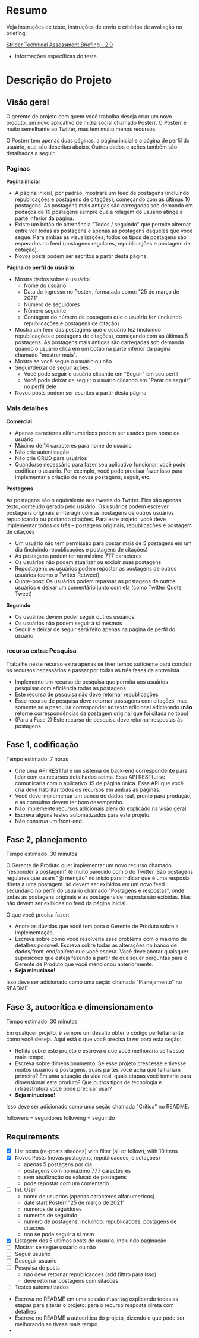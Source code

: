 # Resumo

Veja instruções de teste, instruções de envio e critérios de avaliação no briefing:

[Strider Technical Assessment Briefing - 2.0](https://www.notion.so/Strider-Technical-Assessment-Briefing-2-0-ecf69c8281e34c14ab1d29a46eeb5cdf)

- Informações específicas do teste

# Descrição do Projeto

## Visão geral

O gerente de projeto com quem você trabalha deseja criar um novo produto, um novo aplicativo de mídia social chamado Posterr. O Posterr é muito semelhante ao Twitter, mas tem muito menos recursos.

O Posterr tem apenas duas páginas, a página inicial e a página de perfil do usuário, que são descritas abaixo. Outros dados e ações também são detalhados a seguir.

### Páginas

**Pagina inicial**

- A página inicial, por padrão, mostrará um feed de postagens (incluindo republicações e postagens de citações), começando com as últimas 10 postagens. As postagens mais antigas são carregadas sob demanda em pedaços de 10 postagens sempre que a rolagem do usuário atinge a parte inferior da página.
- Existe um botão de alternância "Todos / seguindo" que permite alternar entre ver todas as postagens e apenas as postagens daqueles que você segue. Para ambas as visualizações, todos os tipos de postagens são esperados no feed (postagens regulares, republicações e postagem de cotação).
- Novos posts podem ser escritos a partir desta página.

**Página de perfil do usuário**

- Mostra dados sobre o usuário:
    - Nome do usuário
    - Data de ingresso no Posterr, formatada como: "25 de março de 2021"
    - Número de seguidores
    - Número seguinte
    - Contagem do número de postagens que o usuário fez (incluindo republicações e postagens de citação)
- Mostra um feed das postagens que o usuário fez (incluindo republicações e postagens de citações), começando com as últimas 5 postagens. As postagens mais antigas são carregadas sob demanda quando o usuário clica em um botão na parte inferior da página chamado "mostrar mais".
- Mostra se você segue o usuário ou não
- Seguir/deixar de seguir ações:
    - Você pode seguir o usuário clicando em "Seguir" em seu perfil
    - Você pode deixar de seguir o usuário clicando em "Parar de seguir" no perfil dele
- Novos posts podem ser escritos a partir desta página

### Mais detalhes

**Comercial**

- Apenas caracteres alfanuméricos podem ser usados ​​para nome de usuário
- Máximo de 14 caracteres para nome de usuário
- Não crie autenticação
- Não crie CRUD para usuários
- Quando/se necessário para fazer seu aplicativo funcionar, você pode codificar o usuário. Por exemplo, você pode precisar fazer isso para implementar a criação de novas postagens, seguir, etc.

**Postagens**

As postagens são o equivalente aos tweets do Twitter. Eles são apenas texto, conteúdo gerado pelo usuário. Os usuários podem escrever postagens originais e interagir com as postagens de outros usuários republicando ou postando citações. Para este projeto, você deve implementar todos os três – postagens originais, republicações e postagem de citações

- Um usuário não tem permissão para postar mais de 5 postagens em um dia (incluindo republicações e postagens de citações)
- As postagens podem ter no máximo 777 caracteres
- Os usuários não podem atualizar ou excluir suas postagens
- Repostagem: os usuários podem repostar as postagens de outros usuários (como o Twitter Retweet)
- Quote-post: Os usuários podem repassar as postagens de outros usuários e deixar um comentário junto com ela (como Twitter Quote Tweet)

**Seguindo**

- Os usuários devem poder seguir outros usuários
- Os usuários não podem seguir a si mesmos
- Seguir e deixar de seguir será feito apenas na página de perfil do usuário

### **recurso extra: Pesquisa**

Trabalhe neste recurso extra apenas se tiver tempo suficiente para concluir os recursos necessários e passar por todas as três fases da entrevista.

- Implemente um recurso de pesquisa que permita aos usuários pesquisar com eficiência todas as postagens
- Este recurso de pesquisa não deve retornar republicações
- Esse recurso de pesquisa deve retornar postagens com citações, mas somente se a pesquisa corresponder ao texto adicional adicionado (**não** retorne correspondências da postagem original que foi citada no topo)
- (Para a Fase 2) Este recurso de pesquisa deve retornar respostas às postagens

## Fase 1, codificação

Tempo estimado: 7 horas

- Crie uma API RESTful e um sistema de back-end correspondente para lidar com os recursos detalhados acima. Essa API RESTful se comunicaria com o aplicativo JS de página única. Essa API que você cria deve habilitar todos os recursos em ambas as páginas.
- Você deve implementar um banco de dados real, pronto para produção, e as consultas devem ter bom desempenho.
- Não implemente recursos adicionais além do explicado na visão geral.
- Escreva alguns testes automatizados para este projeto.
- Não construa um front-end.

## Fase 2, planejamento

Tempo estimado: 30 minutos

O Gerente de Produto quer implementar um novo recurso chamado "responder a postagem" (é muito parecido com o do Twitter. São postagens regulares que usam "@ menção" no início para indicar que é uma resposta direta a uma postagem. só devem ser exibidos em um novo feed secundário no perfil do usuário chamado "Postagens e respostas", onde todas as postagens originais e as postagens de resposta são exibidas. Elas não devem ser exibidas no feed da página inicial.

O que você precisa fazer:

- Anote as dúvidas que você tem para o Gerente de Produto sobre a implementação.
- Escreva sobre como você resolveria esse problema com o máximo de detalhes possível. Escreva sobre todas as alterações no banco de dados/front-end/api/etc que você espera. Você deve anotar quaisquer suposições que esteja fazendo a partir de quaisquer perguntas para o Gerente de Produto que você mencionou anteriormente.
- **Seja minucioso!**

Isso deve ser adicionado como uma seção chamada "Planejamento" no README.

## Fase 3, autocrítica e dimensionamento

Tempo estimado: 30 minutos

Em qualquer projeto, é sempre um desafio obter o código perfeitamente como você deseja. Aqui está o que você precisa fazer para esta seção:

- Reflita sobre este projeto e escreva o que você melhoraria se tivesse mais tempo.
- Escreva sobre dimensionamento. Se esse projeto crescesse e tivesse muitos usuários e postagens, quais partes você acha que falhariam primeiro? Em uma situação da vida real, quais etapas você tomaria para dimensionar este produto? Que outros tipos de tecnologia e infraestrutura você pode precisar usar?
- **Seja minucioso!**

Isso deve ser adicionado como uma seção chamada "Crítica" no README.


followers = seguidores
following = seguindo

## Requirements
- [X] List posts (re-posts sitacoes) with filter (all or follow), with 10 itens
- [X] Novos Posts (novas postagens, republicacoes, e sotações)
  - apenas 5 postagens por dia
  - postagens com no maximo 777 caractesres
  - sem atualização ou exlusao de postagens
  - pode repostar com um comentario
- [ ] Inf. User
  - nome de usuarios (apenas caracteres alfanumericos)
  - date start Posterr "25 de março de 2021"
  - numeros de seguidores
  - numeros de seguindo
  - numero de postagens, incluindo: republicacoes, postagens de citacoes
  - nao se pode seguir a si msm
- [X] Listagem dos 5 ultimos posts do usuario, incluindo paginação
- [ ] Mostrar se segue usuario ou não
- [ ] Seguir usuario
- [ ] Deseguir usuario
- [ ] Pesquisa de posts
  - nao deve retornar republicacoes (add filttro para isso)
  - deve retornar postagens com sitacoes
- [ ] Testes automatizados
- Escreva no README em uma sessão `Planning` explicando todas as etapas para alterar o projeto:
para o recurso resposta direta com detalhes
- Escreve no README a autocritica do projeto, dizendo o que pode ser melhorando se tivese mais tempo
- 
